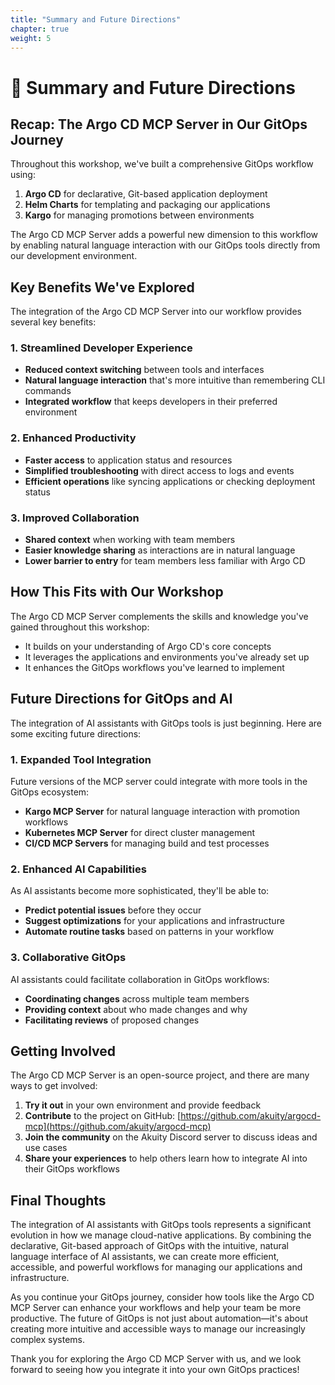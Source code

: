 ```yaml
---
title: "Summary and Future Directions"
chapter: true
weight: 5
---
```


# 🔮 Summary and Future Directions

## Recap: The Argo CD MCP Server in Our GitOps Journey

Throughout this workshop, we've built a comprehensive GitOps workflow using:

1. **Argo CD** for declarative, Git-based application deployment
2. **Helm Charts** for templating and packaging our applications
3. **Kargo** for managing promotions between environments

The Argo CD MCP Server adds a powerful new dimension to this workflow by enabling natural language interaction with our GitOps tools directly from our development environment.

## Key Benefits We've Explored

The integration of the Argo CD MCP Server into our workflow provides several key benefits:

### 1. Streamlined Developer Experience

- **Reduced context switching** between tools and interfaces
- **Natural language interaction** that's more intuitive than remembering CLI commands
- **Integrated workflow** that keeps developers in their preferred environment

### 2. Enhanced Productivity

- **Faster access** to application status and resources
- **Simplified troubleshooting** with direct access to logs and events
- **Efficient operations** like syncing applications or checking deployment status

### 3. Improved Collaboration

- **Shared context** when working with team members
- **Easier knowledge sharing** as interactions are in natural language
- **Lower barrier to entry** for team members less familiar with Argo CD

## How This Fits with Our Workshop

The Argo CD MCP Server complements the skills and knowledge you've gained throughout this workshop:

- It builds on your understanding of Argo CD's core concepts
- It leverages the applications and environments you've already set up
- It enhances the GitOps workflows you've learned to implement

## Future Directions for GitOps and AI

The integration of AI assistants with GitOps tools is just beginning. Here are some exciting future directions:

### 1. Expanded Tool Integration

Future versions of the MCP server could integrate with more tools in the GitOps ecosystem:

- **Kargo MCP Server** for natural language interaction with promotion workflows
- **Kubernetes MCP Server** for direct cluster management
- **CI/CD MCP Servers** for managing build and test processes

### 2. Enhanced AI Capabilities

As AI assistants become more sophisticated, they'll be able to:

- **Predict potential issues** before they occur
- **Suggest optimizations** for your applications and infrastructure
- **Automate routine tasks** based on patterns in your workflow

### 3. Collaborative GitOps

AI assistants could facilitate collaboration in GitOps workflows:

- **Coordinating changes** across multiple team members
- **Providing context** about who made changes and why
- **Facilitating reviews** of proposed changes

## Getting Involved

The Argo CD MCP Server is an open-source project, and there are many ways to get involved:

1. **Try it out** in your own environment and provide feedback
2. **Contribute** to the project on GitHub: [https://github.com/akuity/argocd-mcp](https://github.com/akuity/argocd-mcp)
3. **Join the community** on the Akuity Discord server to discuss ideas and use cases
4. **Share your experiences** to help others learn how to integrate AI into their GitOps workflows

## Final Thoughts

The integration of AI assistants with GitOps tools represents a significant evolution in how we manage cloud-native applications. By combining the declarative, Git-based approach of GitOps with the intuitive, natural language interface of AI assistants, we can create more efficient, accessible, and powerful workflows for managing our applications and infrastructure.

As you continue your GitOps journey, consider how tools like the Argo CD MCP Server can enhance your workflows and help your team be more productive. The future of GitOps is not just about automation—it's about creating more intuitive and accessible ways to manage our increasingly complex systems.

Thank you for exploring the Argo CD MCP Server with us, and we look forward to seeing how you integrate it into your own GitOps practices!
